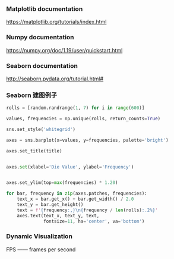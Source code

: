 ### Matplotlib documentation

https://matplotlib.org/tutorials/index.html

### Numpy documentation

https://numpy.org/doc/1.19/user/quickstart.html

### Seaborn documentation

http://seaborn.pydata.org/tutorial.html#

### Seaborn 建图例子

```py
rolls = [random.randrange(1, 7) for i in range(600)]

values, frequencies = np.unique(rolls, return_counts=True)

sns.set_style('whitegrid')

axes = sns.barplot(x=values, y=frequencies, palette='bright')

axes.set_title(title)


axes.set(xlabel='Die Value', ylabel='Frequency')  


axes.set_ylim(top=max(frequencies) * 1.20)

for bar, frequency in zip(axes.patches, frequencies):
    text_x = bar.get_x() + bar.get_width() / 2.0
    text_y = bar.get_height() 
    text = f'{frequency:,}\n{frequency / len(rolls):.2%}'
    axes.text(text_x, text_y, text, 
              fontsize=11, ha='center', va='bottom')
 ```
 
 
 ### Dynamic Visualization
 FPS —— frames per second
 ```py
 
 ```
 
 
 
 
 
 
 
 
 
 
 
 
 
 
 
 
 
 
 
 
 
 
 
 
 
 
 
 
 
